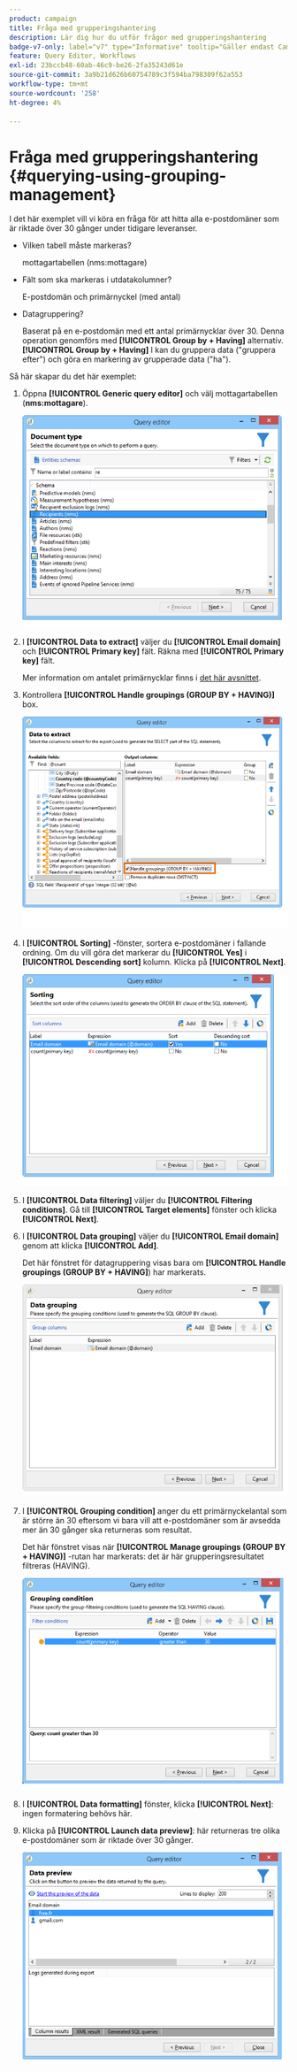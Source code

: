 ```yaml
---
product: campaign
title: Fråga med grupperingshantering
description: Lär dig hur du utför frågor med grupperingshantering
badge-v7-only: label="v7" type="Informative" tooltip="Gäller endast Campaign Classic v7"
feature: Query Editor, Workflows
exl-id: 23bccb48-60ab-46c9-be26-2fa35243d61e
source-git-commit: 3a9b21d626b60754789c3f594ba798309f62a553
workflow-type: tm+mt
source-wordcount: '258'
ht-degree: 4%

---
```


# Fråga med grupperingshantering {#querying-using-grouping-management}



I det här exemplet vill vi köra en fråga för att hitta alla e-postdomäner som är riktade över 30 gånger under tidigare leveranser.

* Vilken tabell måste markeras?

  mottagartabellen (nms:mottagare)

* Fält som ska markeras i utdatakolumner?

  E-postdomän och primärnyckel (med antal)

* Datagruppering?

  Baserat på en e-postdomän med ett antal primärnycklar över 30. Denna operation genomförs med **[!UICONTROL Group by + Having]** alternativ. **[!UICONTROL Group by + Having]** I kan du gruppera data (&quot;gruppera efter&quot;) och göra en markering av grupperade data (&quot;ha&quot;).

Så här skapar du det här exemplet:

1. Öppna **[!UICONTROL Generic query editor]** och välj mottagartabellen (**nms:mottagare**).

   ![](assets/query_editor_02.png)

1. I **[!UICONTROL Data to extract]** väljer du **[!UICONTROL Email domain]** och **[!UICONTROL Primary key]** fält. Räkna med **[!UICONTROL Primary key]** fält.

   Mer information om antalet primärnycklar finns i [det här avsnittet](../../platform/using/defining-filter-conditions.md#building-expressions).

1. Kontrollera **[!UICONTROL Handle groupings (GROUP BY + HAVING)]** box.

   ![](assets/query_editor_nveau_29.png)

1. I **[!UICONTROL Sorting]** -fönster, sortera e-postdomäner i fallande ordning. Om du vill göra det markerar du **[!UICONTROL Yes]** i **[!UICONTROL Descending sort]** kolumn. Klicka på **[!UICONTROL Next]**.

   ![](assets/query_editor_nveau_70.png)

1. I **[!UICONTROL Data filtering]** väljer du **[!UICONTROL Filtering conditions]**. Gå till **[!UICONTROL Target elements]** fönster och klicka **[!UICONTROL Next]**.
1. I **[!UICONTROL Data grouping]** väljer du **[!UICONTROL Email domain]** genom att klicka **[!UICONTROL Add]**.

   Det här fönstret för datagruppering visas bara om **[!UICONTROL Handle groupings (GROUP BY + HAVING]**) har markerats.

   ![](assets/query_editor_blocklist_04.png)

1. I **[!UICONTROL Grouping condition]** anger du ett primärnyckelantal som är större än 30 eftersom vi bara vill att e-postdomäner som är avsedda mer än 30 gånger ska returneras som resultat.

   Det här fönstret visas när **[!UICONTROL Manage groupings (GROUP BY + HAVING)]** -rutan har markerats: det är här grupperingsresultatet filtreras (HAVING).

   ![](assets/query_editor_blocklist_05.png)

1. I **[!UICONTROL Data formatting]** fönster, klicka **[!UICONTROL Next]**: ingen formatering behövs här.
1. Klicka på **[!UICONTROL Launch data preview]**: här returneras tre olika e-postdomäner som är riktade över 30 gånger.

   ![](assets/query_editor_blocklist_06.png)
